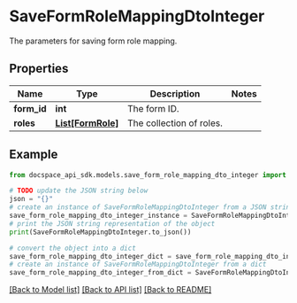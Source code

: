 # SaveFormRoleMappingDtoInteger
The parameters for saving form role mapping.

## Properties

Name | Type | Description | Notes
------------ | ------------- | ------------- | -------------
**form_id** | **int** | The form ID. | 
**roles** | [**List[FormRole]**](FormRole.md) | The collection of roles. | 

## Example

```python
from docspace_api_sdk.models.save_form_role_mapping_dto_integer import SaveFormRoleMappingDtoInteger

# TODO update the JSON string below
json = "{}"
# create an instance of SaveFormRoleMappingDtoInteger from a JSON string
save_form_role_mapping_dto_integer_instance = SaveFormRoleMappingDtoInteger.from_json(json)
# print the JSON string representation of the object
print(SaveFormRoleMappingDtoInteger.to_json())

# convert the object into a dict
save_form_role_mapping_dto_integer_dict = save_form_role_mapping_dto_integer_instance.to_dict()
# create an instance of SaveFormRoleMappingDtoInteger from a dict
save_form_role_mapping_dto_integer_from_dict = SaveFormRoleMappingDtoInteger.from_dict(save_form_role_mapping_dto_integer_dict)
```
[[Back to Model list]](../README.md#documentation-for-models) [[Back to API list]](../README.md#documentation-for-api-endpoints) [[Back to README]](../README.md)


